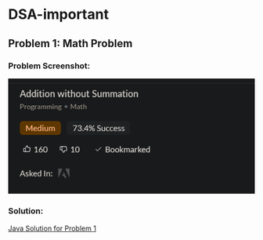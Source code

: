 # DSA-important

## Problem 1: Math Problem

### Problem Screenshot:
![Math Problem 1](images/Math_prob1.png)

### Solution:
[Java Solution for Problem 1](images/Prob1Sol.java)
